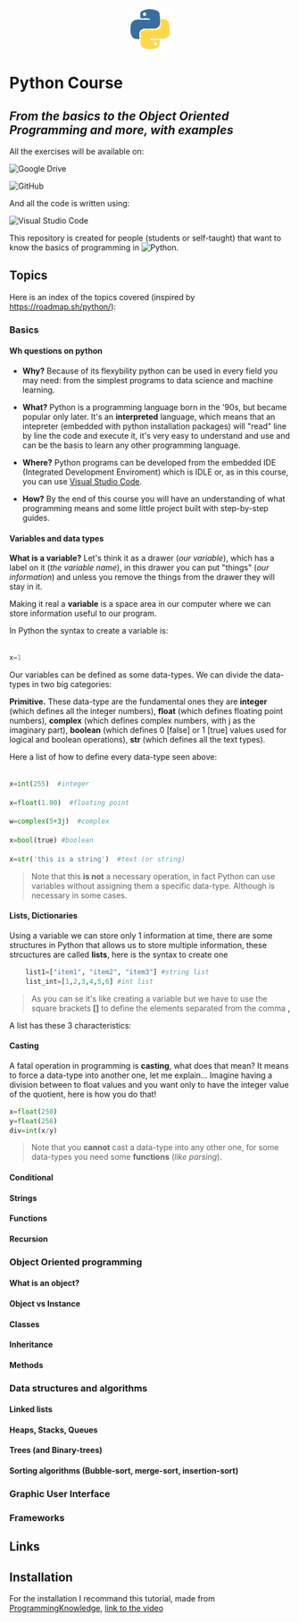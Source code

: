 <p  align="center">

<img  src="assets/python.gif"  alt="Python Logo"  width="75"  height="75">

</p>

# Python Course

## _From the basics to the Object Oriented Programming and more, with examples_

All the exercises will be available on:

![Google Drive](https://img.shields.io/badge/Google%20Drive-4285F4?style=for-the-badge&logo=googledrive&logoColor=white)

![GitHub](https://img.shields.io/badge/GitHub-100000?style=for-the-badge&logo=github&logoColor=white)

And all the code is written using:

![Visual Studio Code](https://img.shields.io/badge/VSCode-0078D4?style=for-the-badge&logo=visual%20studio%20code&logoColor=white)

This repository is created for people (students or self-taught) that want to know the basics of programming in ![Python](https://img.shields.io/badge/Python-FFD43B?style=for-the-badge&logo=python&logoColor=blue).

## Topics

Here is an index of the topics covered (inspired by <https://roadmap.sh/python/>):

### Basics

#### Wh questions on python

- **Why?** Because of its flexybility python can be used in every field you may need: from the simplest programs to data science and machine learning.

- **What?** Python is a programming language born in the '90s, but became popular only later. It's an **interpreted** language, which means that an intepreter (embedded with python installation packages) will "read" line by line the code and execute it, it's very easy to understand and use and can be the basis to learn any other programming language.

- **Where?** Python programs can be developed from the embedded IDE (Integrated Development Enviroment) which is IDLE or, as in this course, you can use [Visual Studio Code](https://code.visualstudio.com/).

- **How?** By the end of this course you will have an understanding of what programming means and some little project built with step-by-step guides.

#### Variables and data types

 **What is a variable?** Let's think it as a drawer (_our variable_), which has a label on it (_the variable name_), in this drawer you can put "things" (_our information_) and unless you remove the things from the drawer they will stay in it.

 Making it real a **variable** is a space area in our computer where we can store information useful to our program.

 In Python the syntax to create a variable is:

 ```python

 x=1

 ```

 Our variables can be defined as some data-types. We can divide the data-types in two big categories:

 **Primitive.** These data-type are the fundamental ones they are **integer** (which defines all the integer numbers), **float** (which defines floating point numbers), **complex** (which defines complex numbers, with j as the imaginary part), **boolean** (which defines 0 [false] or 1 [true] values used for logical and boolean operations), **str** (which defines all the text types).

 Here a list of how to define every data-type seen above:

 ```python

 x=int(255)  #integer

 x=float(1.00)  #floating point

 w=complex(5+3j)  #complex

 x=bool(true) #boolean

 x=str('this is a string')  #text (or string)

 ```

> Note that this **is not** a necessary operation, in fact Python can
> use variables without assigning them a specific data-type.  Although
> is necessary in some cases.

#### Lists, Dictionaries

Using a variable we can store only 1 information at time, there are some structures in Python that allows us to store multiple information, these strcuctures are called **lists**, here is the syntax to create one

```python
    list1=["item1", "item2", "item3"] #string list
    list_int=[1,2,3,4,5,6] #int list
```  

> As you can se it's like creating a variable but we have to use the
> square brackets **[]** to define the elements separated from the comma
> **,**  

A list has these 3 characteristics:

#### Casting

A fatal operation in programming is **casting**, what does that mean? It means to force a data-type into another one, let me explain...
Imagine having a division between to float values and you want only to have the integer value of the quotient, here is how you do that!

 ```python
 x=float(250)
 y=float(256)
 div=int(x/y)

 ```

> Note that you **cannot** cast a data-type into any other one, for some
> data-types you need some **functions** (_like parsing_).

#### Conditional

#### Strings

#### Functions

#### Recursion

### Object Oriented programming

#### What is an object?

#### Object vs Instance

#### Classes

#### Inheritance

#### Methods

### Data structures and algorithms

#### Linked lists

#### Heaps, Stacks, Queues

#### Trees (and Binary-trees)

#### Sorting algorithms (Bubble-sort, merge-sort, insertion-sort)

### Graphic User Interface

### Frameworks

## Links

## Installation

For the installation I recommand this tutorial, made from [ProgrammingKnowledge](https://www.youtube.com/@ProgrammingKnowledge), [link to the video](https://www.youtube.com/watch?v=ZcP0Du4KFSU)

